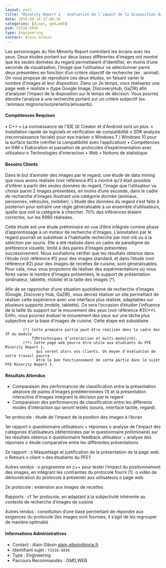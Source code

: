 ```yaml
---
layout: post
title: "Minority Report 2 - évaluation de l’impact de la disposition des images sur le mouvement des yeux"
date: 2016-09-14 17:48:34
categories: [dispo, gmd,web]
pid: Y1516-S036
type: Engineering
contact: Alain Giboin
---
```

       
Les personnages du film Minority Report contrôlent les écrans avec les yeux.
Deux études portant sur deux bases différentes d’images ont montré que les seules données du regard permettaient d’identifier, en moins d’une seconde de visualisation, l’image que l’utilisateur va sélectionner parmi deux présentées en fonction d’un critère objectif de recherche (ex. :animal). On vous propose de reproduire ces deux études, en faisant varier le nombre d’images et leur disposition. Dans un 2e temps, vous réaliserez une page web « réaliste » (type Google Image, DiscoveryHub, GaZIR) afin d’analyser l’impact de la disposition sur le temps de décision. Vous pourrez étendre l’analyse à une recherche portant sur un critère subjectif (ex. :’animaux mignons/surprenants/amusants).

#### Compétences Requises
•	C++
•	La connaissance de l'IDE Qt Creator et d'Android sont un plus.
•	Installation rapide de logiciels et vérification de compatibilité
       o	SDK analysis (reconnaissance faciale) pour eye tracker
       o	Windows 7 / Windows 10 pour la surface tactile (vérifier la compatibilité avec l’application)
•	Compétences en IHM
       o	Elaboration et passation de protocoles d’expérimentation avec utilisateur
       o	Technologies d’interaction
•	Web
•	Notions de statistique


#### Besoins Clients
Dans le but d’annoter des images par le regard, une étude de data mining que nous avons réalisée (voir référence #1) a montré qu’il était possible d’inférer à partir des seules données du regard, l’image que l’utilisateur va choisir parmi 2 images présentées, en moins d’une seconde, dans le cadre de recherche d’images illustrant une catégorie donnée (animaux, personnes, véhicules, mobilier). L’étude des données du regard s’est faite à posteriori pour extraire une règle généralisable à un ensemble d’utilisateurs, quelle que soit la catégorie à chercher. 70% des inférences étaient correctes, sur les 6960 réalisées.

Cette étude est une étude préliminaire en vue d’être intégrée comme phase d’apprentissage à un moteur de recherche d’images. L’annotation par le regard pourrait se substituer à l’habituelle recherche par mot-clé ou à la sélection par souris. Elle a été réalisée dans un cadre de paradigme de préférence visuelle, limité à des paires d’images présentées successivement. 
Nous souhaitons vérifier que les résultats obtenus dans l’étude (voir référence #1) pour des images standard, et dans l’étude (voir référence #2) pour des images de recettes de cuisine, sont généralisables. Pour cela, nous vous proposons de réaliser des expérimentations où vous ferez varier le nombre d’images présentées, le support de présentation (ordinateur, tablette, mobile) et la taille des images (*).

Afin de se rapprocher d’une situation quotidienne de recherche d’images (Google, Discovery Hub, GaZIR), vous devrez réaliser un site permettant de réaliser cette expérience avec une interface plus réaliste, adaptables sur plusieurs supports (mobile, tablette). Ce sera l’occasion d’étudier l’influence de la taille du support sur le mouvement des yeux (voir référence #3)(**).
Enfin, vous pourrez évaluer le mouvement des yeux sur une tâche plus subjective sur la base d’images de cuisine. Cette étape est subsidiaire.

            (*) Cette première partie peut être réalisée dans le cadre des TP du module 
                TIM(techniques d’interaction et multi-modalité).
            (**) Cette page web pourra être utile aux étudiants du PFE Minority Report 1,
                  qui seront alors vos clients. Un moyen d’évaluation de votre travail pourra
                  être le bon fonctionnement de cette partie dans le sujet PFE Minority Report 1.

#### Résultats Attendus
-	Comparaison des performances de classification entre la présentation aléatoire de paires d’images prédéterminées (1) et la présentation interactive d’images intégrant la décision par le regard
-	Comparaison des performances de classification entre les différents modes d’interaction qui seront testés (souris, interface tactile, regard).



1er protocole : étude de l’impact de la position des images à l’écran

1er rapport
o	questionnaire utilisateurs + réponses
o	analyse de l’impact des catégories d’utilisateurs (déterminées par le questionnaire préliminaire) sur les résultats obtenus
o	questionnaire feedback utilisateur + analyse des réponses
o	étude comparative entre les différentes présentations

2e rapport :
o	Maquettage et justification de la présentation de la page web.
o	Retours « client » des étudiants du PFE1 

Autres rendus :
o	programme en c++ pour tester l’impact du positionnement des images, en intégrant les contraintes du protocole fourni (1).
o	vidéo de démonstration du protocole à présenter aux utilisateurs
o	page web

2e  protocole : extension aux images de recettes

Rapports :
cf 1er protocole, en adaptant à la subjectivité inhérente au contexte de recherche d’images de cuisine

Autres rendus : 
constitution d’une base permettant de répondre aux exigences du protocole (les images sont fournies, il s’agit de les regrouper de manière optimale)
     

#### Informations Administratives
  * Contact : Alain Giboin <alain.giboin@inria.fr>
  * Identifiant sujet : `Y1516-S036`
  * Type : Engineering
  * Parcours Recommandés : GMD,WEB
     